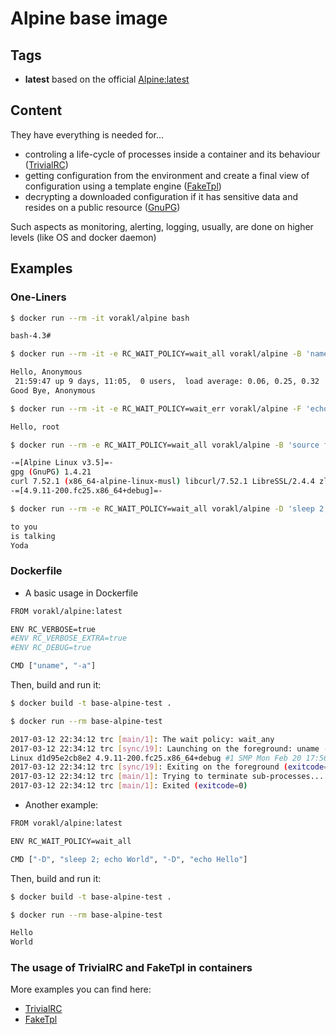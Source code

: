 # Alpine base image 

## Tags

* **latest** based on the official [Alpine:latest](https://github.com/gliderlabs/docker-alpine/tree/rootfs/library-3.5/versions/library-3.5)

## Content 

They have everything is needed for...

* controling a life-cycle of processes inside a container and its behaviour ([TrivialRC](https://github.com/vorakl/TrivialRC))
* getting configuration from the environment and create a final view of configuration using a template engine ([FakeTpl](https://github.com/vorakl/FakeTpl))
* decrypting a downloaded configuration if it has sensitive data and resides on a public resource ([GnuPG](https://www.gnupg.org/))

Such aspects as monitoring, alerting, logging, usually, are done on higher levels (like OS and docker daemon)

## Examples

### One-Liners

```bash
$ docker run --rm -it vorakl/alpine bash

bash-4.3#
```

```bash
$ docker run --rm -it -e RC_WAIT_POLICY=wait_all vorakl/alpine -B 'name=Anonymous' -F 'echo "Hello, ${name}"' -F 'uptime' -F 'echo "Good Bye, ${name}"'

Hello, Anonymous
 21:59:47 up 9 days, 11:05,  0 users,  load average: 0.06, 0.25, 0.32
Good Bye, Anonymous
```

```bash
$ docker run --rm -it -e RC_WAIT_POLICY=wait_err vorakl/alpine -F 'echo "Hello, $(id -un)"' -F 'false' -F 'echo "You will not see this"'

Hello, root
```

```bash
$ docker run --rm -e RC_WAIT_POLICY=wait_all vorakl/alpine -B 'source faketpl' -F 'source /etc/os-release && faketp<<< "-=[\${PRETTY_NAME}]=-"' -F 'gpg --version | grep ^gpg' -F 'curl --version | grep ^curl' -F 'faketpl <<< "-=[\$(uname -r)]=-"'

-=[Alpine Linux v3.5]=-
gpg (GnuPG) 1.4.21
curl 7.52.1 (x86_64-alpine-linux-musl) libcurl/7.52.1 LibreSSL/2.4.4 zlib/1.2.8 libssh2/1.7.0
-=[4.9.11-200.fc25.x86_64+debug]=-
```

```bash
$ docker run --rm -e RC_WAIT_POLICY=wait_all vorakl/alpine -D 'sleep 2; echo "Yoda"' -D 'sleep 1; echo "is talking"'  -D 'echo "to you"'

to you
is talking
Yoda
```

### Dockerfile

* A basic usage in Dockerfile

```bash
FROM vorakl/alpine:latest

ENV RC_VERBOSE=true
#ENV RC_VERBOSE_EXTRA=true
#ENV RC_DEBUG=true

CMD ["uname", "-a"]
```
Then, build and run it:

```bash
$ docker build -t base-alpine-test .

$ docker run --rm base-alpine-test

2017-03-12 22:34:12 trc [main/1]: The wait policy: wait_any
2017-03-12 22:34:12 trc [sync/19]: Launching on the foreground: uname -a
Linux d1d95e2cb8e2 4.9.11-200.fc25.x86_64+debug #1 SMP Mon Feb 20 17:56:54 UTC 2017 x86_64 Linux
2017-03-12 22:34:12 trc [sync/19]: Exiting on the foreground (exitcode=0): uname -a
2017-03-12 22:34:12 trc [main/1]: Trying to terminate sub-processes...
2017-03-12 22:34:12 trc [main/1]: Exited (exitcode=0)
```

* Another example:

```bash
FROM vorakl/alpine:latest

ENV RC_WAIT_POLICY=wait_all

CMD ["-D", "sleep 2; echo World", "-D", "echo Hello"]
```

Then, build and run it:

```bash
$ docker build -t base-alpine-test .

$ docker run --rm base-alpine-test

Hello
World
```

### The usage of TrivialRC and FakeTpl in containers

More examples you can find here:

* [TrivialRC](https://github.com/vorakl/TrivialRC/tree/master/examples)
* [FakeTpl](https://github.com/vorakl/FakeTpl/tree/master/examples)

